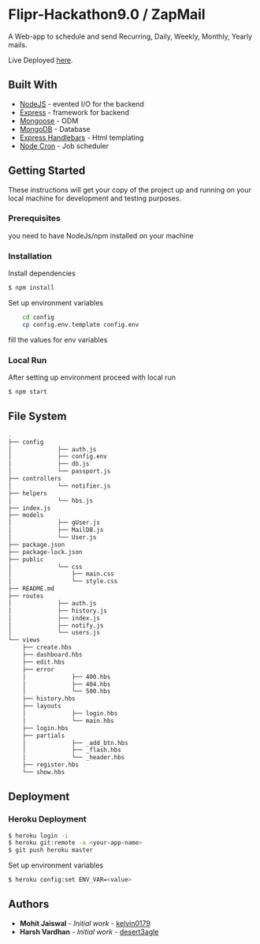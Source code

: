 # Flipr-Hackathon9.0 / ZapMail

A Web-app to schedule and send Recurring, Daily, Weekly, Monthly, Yearly mails. 

Live Deployed [here](https://floating-sea-65611.herokuapp.com/user/login).

## Built With
* [NodeJS](https://nodejs.org/en/docs/) -  evented I/O for the backend
* [Express](https://expressjs.com/) - framework for backend
* [Mongoose](https://mongoosejs.com/) - ODM
* [MongoDB](https://www.mongodb.com/) - Database
* [Express Handlebars](https://www.npmjs.com/package/express-handlebars) - Html templating
* [Node Cron](https://www.npmjs.com/package/node-cron) - Job scheduler

## Getting Started
These instructions will get your copy of the project up and running on your local machine for development and testing purposes.
### Prerequisites
you need to have NodeJs/npm installed on your machine
### Installation


Install dependencies 
```sh
$ npm install
```

Set up environment variables 

```sh
    cd config
    cp config.env.template config.env
```
fill the values for env variables

### Local Run
After setting up environment proceed with local run 
```sh
$ npm start
```

## File System
```sh
.
├── config 
│             ├── auth.js
│             ├── config.env
│             ├── db.js
│             └── passport.js
├── controllers  
│             └── notifier.js
├── helpers
│             └── hbs.js
├── index.js
├── models                        
│             ├── gUser.js
│             ├── MailDB.js
│             └── User.js
├── package.json
├── package-lock.json
├── public
│             └── css
│                 ├── main.css
│                 └── style.css
├── README.md
├── routes                        
│             ├── auth.js
│             ├── history.js
│             ├── index.js
│             ├── notify.js
│             └── users.js
└── views                         
    ├── create.hbs
    ├── dashboard.hbs
    ├── edit.hbs
    ├── error
    │             ├── 400.hbs
    │             ├── 404.hbs
    │             └── 500.hbs
    ├── history.hbs
    ├── layouts
    │             ├── login.hbs
    │             └── main.hbs
    ├── login.hbs
    ├── partials
    │             ├── _add_btn.hbs
    │             ├── _flash.hbs
    │             └── _header.hbs
    ├── register.hbs
    └── show.hbs

```
## Deployment


### Heroku Deployment
```sh
$ heroku login -i
$ heroku git:remote -a <your-app-name>
$ git push heroku master
```
Set up environment variables 
```sh
$ heroku config:set ENV_VAR=<value>
```

## Authors
* **Mohit Jaiswal** - *Initial work* - [kelvin0179](https://github.com/kelvin0179)
* **Harsh Vardhan** - *Initial work* - [desert3agle](https://github.com/desert3agle)
